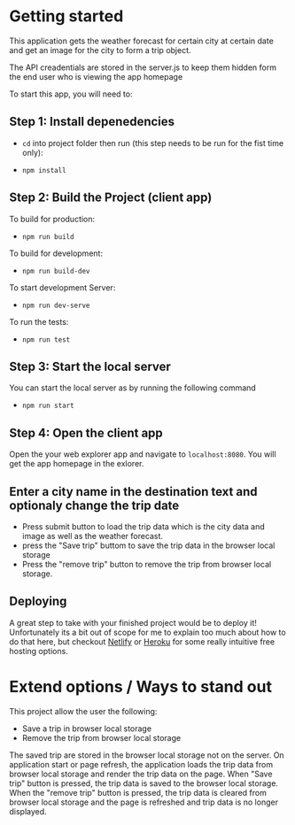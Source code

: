 # Getting started

This application gets the weather forecast for certain city at certain date and get an image for the city to form a trip object.

The API creadentials are stored in the server.js to keep them hidden form the end user who is viewing the app homepage

To start this app, you will need to:

## Step 1: Install depenedencies

- `cd` into project folder then run (this step needs to be run for the fist time only):

- `npm install`

## Step 2: Build the Project (client app)

To build for production:

- `npm run build`

To build for development:

- `npm run build-dev`

To start development Server:

- `npm run dev-serve`

To run the tests:

- `npm run test`

## Step 3: Start the local server

You can start the local server as by running the following command

- `npm run start`

## Step 4: Open the client app

Open the your web explorer app and navigate to `localhost:8080`. You will get the app homepage in the exlorer.

## Enter a city name in the destination text and optionaly change the trip date

- Press submit button to load the trip data which is the city data and image as well as the weather forecast.
- press the "Save trip" buttom to save the trip data in the browser local storage
- Press the "remove trip" button to remove the trip from browser local storage.

## Deploying

A great step to take with your finished project would be to deploy it! Unfortunately its a bit out of scope for me to explain too much about how to do that here, but checkout [Netlify](https://www.netlify.com/) or [Heroku](https://www.heroku.com/) for some really intuitive free hosting options.

# Extend options / Ways to stand out

This project allow the user the following:

- Save a trip in browser local storage
- Remove the trip from browser local storage

The saved trip are stored in the browser local storage not on the server.
On application start or page refresh, the application loads the trip data from browser local storage and render the trip data on the page.
When "Save trip" button is pressed, the trip data is saved to the browser local storage.
When the "remove trip" button is pressed, the trip data is cleared from browser local storage and the page is refreshed and trip data is no longer displayed.
